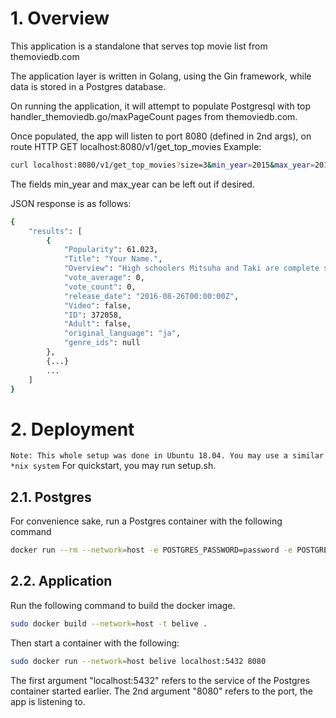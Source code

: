# 1. Overview
This application is a standalone that serves top movie list from themoviedb.com

The application layer is written in Golang, using the Gin framework, while data is stored in a Postgres database.

On running the application, it will attempt to populate Postgresql with top handler_themoviedb.go/maxPageCount pages from themoviedb.com.

Once populated, the app will listen to port 8080 (defined in 2nd args), on route HTTP GET localhost:8080/v1/get_top_movies
Example:
```sh
curl localhost:8080/v1/get_top_movies?size=3&min_year=2015&max_year=2016
```
The fields min_year and max_year can be left out if desired.

JSON response is as follows:
```sh
{
    "results": [
        {
            "Popularity": 61.023,
            "Title": "Your Name.",
            "Overview": "High schoolers Mitsuha and Taki are complete strangers living separate lives. But one night, they suddenly switch places. Mitsuha wakes up in Taki’s body, and he in hers. This bizarre occurrence continues to happen randomly, and the two must adjust their lives around each other.",
            "vote_average": 0,
            "vote_count": 0,
            "release_date": "2016-08-26T00:00:00Z",
            "Video": false,
            "ID": 372058,
            "Adult": false,
            "original_language": "ja",
            "genre_ids": null
        },
		{...}
		...
    ]
}
```

# 2. Deployment
`Note: This whole setup was done in Ubuntu 18.04. You may use a similar *nix system`
For quickstart, you may run setup.sh.
## 2.1. Postgres
For convenience sake, run a Postgres container with the following command
```sh
docker run --rm --network=host -e POSTGRES_PASSWORD=password -e POSTGRES_USER=user postgres
```
## 2.2. Application
Run the following command to build the docker image.
```sh
sudo docker build --network=host -t belive .
```
Then start a container with the following:
```sh
sudo docker run --network=host belive localhost:5432 8080
```
The first argument "localhost:5432" refers to the service of the Postgres container started earlier. The 2nd argument "8080" refers to the port, the app is listening to.

